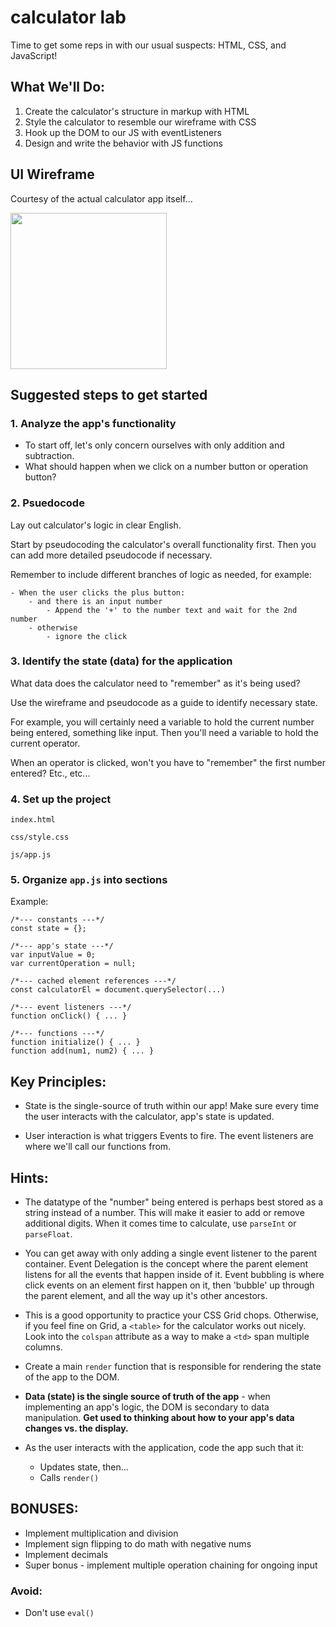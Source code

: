 # calculator lab
Time to get some reps in with our usual suspects: HTML, CSS, and JavaScript!

## What We'll Do:
1. Create the calculator's structure in markup with HTML
2. Style the calculator to resemble our wireframe with CSS
3. Hook up the DOM to our JS with eventListeners  
3. Design and write the behavior with JS functions 


## UI Wireframe
Courtesy of the actual calculator app itself...

<img src="https://i.imgur.com/ikXg3dk.png" width="250">

## Suggested steps to get started

### 1. Analyze the app's functionality
* To start off, let's only concern ourselves with only addition and subtraction.
* What should happen when we click on a number button or operation button?

### 2. Psuedocode
Lay out calculator's logic in clear English.

Start by pseudocoding the calculator's overall functionality first. Then you can add more detailed pseudocode if necessary.

Remember to include different branches of logic as needed, for example:
```
- When the user clicks the plus button:
	- and there is an input number   
		- Append the '+' to the number text and wait for the 2nd number
	- otherwise
		- ignore the click
```
### 3. Identify the state (data) for the application
What data does the calculator need to "remember" as it's being used?

Use the wireframe and pseudocode as a guide to identify necessary state.

For example, you will certainly need a variable to hold the current number being entered, something like input. Then you'll need a variable to hold the current operator.

When an operator is clicked, won't you have to "remember" the first number entered? Etc., etc...

### 4. Set up the project
`index.html`

`css/style.css`

`js/app.js`

### 5. Organize `app.js` into sections
Example:
```
/*--- constants ---*/
const state = {};

/*--- app's state ---*/
var inputValue = 0;
var currentOperation = null;

/*--- cached element references ---*/
const calculatorEl = document.querySelector(...)

/*--- event listeners ---*/
function onClick() { ... }

/*--- functions ---*/
function initialize() { ... }
function add(num1, num2) { ... }
```

## Key Principles:
* State is the single-source of truth within our app! Make sure every time the user interacts with the calculator, app's state is updated.

* User interaction is what triggers Events to fire. The event listeners are where we'll call our functions from.

## Hints:
* The datatype of the "number" being entered is perhaps best stored as a string instead of a number. This will make it easier to add or remove additional digits. When it comes time to calculate, use `parseInt` or `parseFloat`.

* You can get away with only adding a single event listener to the parent container. Event Delegation is the concept where the parent element listens for all the events that happen inside of it. Event bubbling is where click events on an element first happen on it, then 'bubble' up through the parent element, and all the way up it's other ancestors. 

* This is a good opportunity to practice your CSS Grid chops. Otherwise, if you feel fine on Grid, a `<table>` for the calculator works out nicely. Look into the `colspan` attribute as a way to make a `<td>` span multiple columns. 

* Create a main `render` function that is responsible for rendering the state of the app to the DOM.

* **Data (state) is the single source of truth of the app** - when implementing an app's logic, the DOM is secondary to data manipulation. **Get used to thinking about how to your app's data changes vs. the display.**

* As the user interacts with the application, code the app such that it:
    * Updates state, then...
    * Calls `render()`

## BONUSES:
* Implement multiplication and division
* Implement sign flipping to do math with negative nums
* Implement decimals
* Super bonus - implement multiple operation chaining for ongoing input

### Avoid:
* Don't use `eval()`


